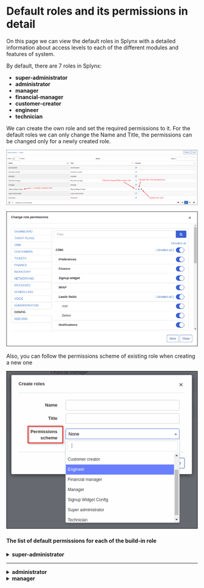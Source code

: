 Default roles and its permissions in detail
=======================

On this page we can view the default roles in Splynx with a detailed information about access levels to each of the different modules and features of system.

By default, there are 7 roles in Splynx:

- **super-administrator**
- **administrator**
- **manager**
- **financial-manager**
- **customer-creator**
- **engineer**
- **technician**

We can create the own role and set the required permissions to it. For the default roles we can only change the Name and Title, the permissions can be changed only for a newly created role.

![img_000001](img_000001.png)

![img_000002](img_000002.png)

Also, you can follow the permissions scheme of existing role when creating a new one

![img_000003](img_000003.png)


#### The list of default permissions for each of the build-in role

<details>
<summary><b>super-administrator</b></summary>
<p markdown="1">

Administrator account with `super-administrator`role has the access to ALL categories and its sub-categories in Splynx.

</p>
</details>

------------

<details>
<summary><b>administrator</b></summary>
<p markdown="1">

| DASHBOARD  |
| ------------ |
| <p> ![](1_administrator.png) </p> |

------------

|  TARIFF PLANS  |
| ------------ |
| <p> ![](2_administrator.png) </p>  |

------------

|  CRM  |
| ------------ |
| <p> ![](3_administrator.png) </p>  |

------------

|  CUSTOMERS  |
| ------------ |
| <p> ![](4_administrator.png) </p>  |

------------

|  TICKETS  |
| ------------ |
| <p> ![](5_administrator.png) </p>  |

------------

|  FINANCE  |
| ------------ |
| <p> ![](6_administrator.png) </p>   |

------------

|  INVENTORY  |
| ------------ |
| <p> ![](7_administrator.png) </p>  |

------------

|  NETWORKING  |
| ------------ |
| <p> ![](8_administrator.png) </p>  |

------------

|  MESSAGES  |
| ------------ |
| <p> ![](9_administrator.png) </p>  |

------------

|  SCHEDULING  |
| ------------ |
| <p> ![](10_administrator.png) </p>  |

------------

|  VOICE  |
| ------------ |
| <p> ![](11_administrator.png) </p> |

------------

|  ADMINISTRATION  |
| ------------ |
| <p> ![](12_administrator.png) </p>   |

------------

|  CONFIG  |
| ------------ |
| <p> ![](13_administrator.png) </p>   |

------------

|  ADD-ONS  |
| ------------ |
| Administrator account with `administrator` role has the access to ALL installed add-ons in Splynx.  |

</p>
</details>


<details>
<summary><b>manager</b></summary>
<p markdown="1">

| DASHBOARD  |
| ------------ |
| <p> ![]() </p> <p> ![]() </p> <p> ![]() </p> <p> ![]() </p> <p> ![]() </p> <p> ![]() </p> <p> ![]() </p> <p> ![]() </p> <p> ![]() </p> <p> ![]() </p> |

------------

|  TARIFF PLANS  |
| ------------ |
| <p> ![]() </p> <p> ![]() </p> <p> ![]() </p> <p> ![]() </p> <p> ![]() </p> <p> ![]() </p> <p> ![]() </p> <p> ![]() </p> <p> ![]() </p> <p> ![]() </p>  |

------------

|  CRM  |
| ------------ |
| <p> ![]() </p> <p> ![]() </p> <p> ![]() </p> <p> ![]() </p> <p> ![]() </p> <p> ![]() </p> <p> ![]() </p> <p> ![]() </p> <p> ![]() </p> <p> ![]() </p>  |

------------

|  CUSTOMERS  |
| ------------ |
| <p> ![]() </p> <p> ![]() </p> <p> ![]() </p> <p> ![]() </p> <p> ![]() </p> <p> ![]() </p> <p> ![]() </p> <p> ![]() </p> <p> ![]() </p> <p> ![]() </p>  |

------------

|  TICKETS  |
| ------------ |
| <p> ![]() </p> <p> ![]() </p> <p> ![]() </p> <p> ![]() </p> <p> ![]() </p> <p> ![]() </p> <p> ![]() </p> <p> ![]() </p> <p> ![]() </p> <p> ![]() </p>  |

------------

|  FINANCE  |
| ------------ |
| <p> ![]() </p> <p> ![]() </p> <p> ![]() </p> <p> ![]() </p> <p> ![]() </p> <p> ![]() </p> <p> ![]() </p> <p> ![]() </p> <p> ![]() </p> <p> ![]() </p>  |

------------

|  INVENTORY  |
| ------------ |
| <p> ![]() </p> <p> ![]() </p> <p> ![]() </p> <p> ![]() </p> <p> ![]() </p> <p> ![]() </p> <p> ![]() </p> <p> ![]() </p> <p> ![]() </p> <p> ![]() </p>  |

------------

|  NETWORKING  |
| ------------ |
| <p> ![]() </p> <p> ![]() </p> <p> ![]() </p> <p> ![]() </p> <p> ![]() </p> <p> ![]() </p> <p> ![]() </p> <p> ![]() </p> <p> ![]() </p> <p> ![]() </p>  |

------------

|  MESSAGES  |
| ------------ |
| <p> ![]() </p> <p> ![]() </p> <p> ![]() </p> <p> ![]() </p> <p> ![]() </p> <p> ![]() </p> <p> ![]() </p> <p> ![]() </p> <p> ![]() </p> <p> ![]() </p>  |

------------

|  SCHEDULING  |
| ------------ |
| <p> ![]() </p> <p> ![]() </p> <p> ![]() </p> <p> ![]() </p> <p> ![]() </p> <p> ![]() </p> <p> ![]() </p> <p> ![]() </p> <p> ![]() </p> <p> ![]() </p>  |

------------

|  VOICE  |
| ------------ |
| <p> ![]() </p> <p> ![]() </p> <p> ![]() </p> <p> ![]() </p> <p> ![]() </p> <p> ![]() </p> <p> ![]() </p> <p> ![]() </p> <p> ![]() </p> <p> ![]() </p>  |

------------

|  ADMINISTRATION  |
| ------------ |
| <p> ![]() </p> <p> ![]() </p> <p> ![]() </p> <p> ![]() </p> <p> ![]() </p> <p> ![]() </p> <p> ![]() </p> <p> ![]() </p> <p> ![]() </p> <p> ![]() </p>  |

------------

|  CONFIG  |
| ------------ |
| <p> ![]() </p> <p> ![]() </p> <p> ![]() </p> <p> ![]() </p> <p> ![]() </p> <p> ![]() </p> <p> ![]() </p> <p> ![]() </p> <p> ![]() </p> <p> ![]() </p>  |

------------

|  ADD-ONS  |
| ------------ |
| Administrator account with `administrator` role has the access to ALL installed add-ons in Splynx.  |

<details>
<summary><b>financial-manager</b></summary>
<p markdown="1">

| DASHBOARD  |
| ------------ |
| <p> ![]() </p> <p> ![]() </p> <p> ![]() </p> <p> ![]() </p> <p> ![]() </p> <p> ![]() </p> <p> ![]() </p> <p> ![]() </p> <p> ![]() </p> <p> ![]() </p> |

------------

|  TARIFF PLANS  |
| ------------ |
| <p> ![]() </p> <p> ![]() </p> <p> ![]() </p> <p> ![]() </p> <p> ![]() </p> <p> ![]() </p> <p> ![]() </p> <p> ![]() </p> <p> ![]() </p> <p> ![]() </p>  |

------------

|  CRM  |
| ------------ |
| <p> ![]() </p> <p> ![]() </p> <p> ![]() </p> <p> ![]() </p> <p> ![]() </p> <p> ![]() </p> <p> ![]() </p> <p> ![]() </p> <p> ![]() </p> <p> ![]() </p>  |

------------

|  CUSTOMERS  |
| ------------ |
| <p> ![]() </p> <p> ![]() </p> <p> ![]() </p> <p> ![]() </p> <p> ![]() </p> <p> ![]() </p> <p> ![]() </p> <p> ![]() </p> <p> ![]() </p> <p> ![]() </p>  |

------------

|  TICKETS  |
| ------------ |
| <p> ![]() </p> <p> ![]() </p> <p> ![]() </p> <p> ![]() </p> <p> ![]() </p> <p> ![]() </p> <p> ![]() </p> <p> ![]() </p> <p> ![]() </p> <p> ![]() </p>  |

------------

|  FINANCE  |
| ------------ |
| <p> ![]() </p> <p> ![]() </p> <p> ![]() </p> <p> ![]() </p> <p> ![]() </p> <p> ![]() </p> <p> ![]() </p> <p> ![]() </p> <p> ![]() </p> <p> ![]() </p>  |

------------

|  INVENTORY  |
| ------------ |
| <p> ![]() </p> <p> ![]() </p> <p> ![]() </p> <p> ![]() </p> <p> ![]() </p> <p> ![]() </p> <p> ![]() </p> <p> ![]() </p> <p> ![]() </p> <p> ![]() </p>  |

------------

|  NETWORKING  |
| ------------ |
| <p> ![]() </p> <p> ![]() </p> <p> ![]() </p> <p> ![]() </p> <p> ![]() </p> <p> ![]() </p> <p> ![]() </p> <p> ![]() </p> <p> ![]() </p> <p> ![]() </p>  |

------------

|  MESSAGES  |
| ------------ |
| <p> ![]() </p> <p> ![]() </p> <p> ![]() </p> <p> ![]() </p> <p> ![]() </p> <p> ![]() </p> <p> ![]() </p> <p> ![]() </p> <p> ![]() </p> <p> ![]() </p>  |

------------

|  SCHEDULING  |
| ------------ |
| <p> ![]() </p> <p> ![]() </p> <p> ![]() </p> <p> ![]() </p> <p> ![]() </p> <p> ![]() </p> <p> ![]() </p> <p> ![]() </p> <p> ![]() </p> <p> ![]() </p>  |

------------

|  VOICE  |
| ------------ |
| <p> ![]() </p> <p> ![]() </p> <p> ![]() </p> <p> ![]() </p> <p> ![]() </p> <p> ![]() </p> <p> ![]() </p> <p> ![]() </p> <p> ![]() </p> <p> ![]() </p>  |

------------

|  ADMINISTRATION  |
| ------------ |
| <p> ![]() </p> <p> ![]() </p> <p> ![]() </p> <p> ![]() </p> <p> ![]() </p> <p> ![]() </p> <p> ![]() </p> <p> ![]() </p> <p> ![]() </p> <p> ![]() </p>  |

------------

|  CONFIG  |
| ------------ |
| <p> ![]() </p> <p> ![]() </p> <p> ![]() </p> <p> ![]() </p> <p> ![]() </p> <p> ![]() </p> <p> ![]() </p> <p> ![]() </p> <p> ![]() </p> <p> ![]() </p>  |

------------

|  ADD-ONS  |
| ------------ |
| Administrator account with `administrator` role has the access to ALL installed add-ons in Splynx.  |

</p>
</details>


<details>
<summary><b>customer-creator</b></summary>
<p markdown="1">

| DASHBOARD  |
| ------------ |
| <p> ![]() </p> <p> ![]() </p> <p> ![]() </p> <p> ![]() </p> <p> ![]() </p> <p> ![]() </p> <p> ![]() </p> <p> ![]() </p> <p> ![]() </p> <p> ![]() </p> |

------------

|  TARIFF PLANS  |
| ------------ |
| <p> ![]() </p> <p> ![]() </p> <p> ![]() </p> <p> ![]() </p> <p> ![]() </p> <p> ![]() </p> <p> ![]() </p> <p> ![]() </p> <p> ![]() </p> <p> ![]() </p>  |

------------

|  CRM  |
| ------------ |
| <p> ![]() </p> <p> ![]() </p> <p> ![]() </p> <p> ![]() </p> <p> ![]() </p> <p> ![]() </p> <p> ![]() </p> <p> ![]() </p> <p> ![]() </p> <p> ![]() </p>  |

------------

|  CUSTOMERS  |
| ------------ |
| <p> ![]() </p> <p> ![]() </p> <p> ![]() </p> <p> ![]() </p> <p> ![]() </p> <p> ![]() </p> <p> ![]() </p> <p> ![]() </p> <p> ![]() </p> <p> ![]() </p>  |

------------

|  TICKETS  |
| ------------ |
| <p> ![]() </p> <p> ![]() </p> <p> ![]() </p> <p> ![]() </p> <p> ![]() </p> <p> ![]() </p> <p> ![]() </p> <p> ![]() </p> <p> ![]() </p> <p> ![]() </p>  |

------------

|  FINANCE  |
| ------------ |
| <p> ![]() </p> <p> ![]() </p> <p> ![]() </p> <p> ![]() </p> <p> ![]() </p> <p> ![]() </p> <p> ![]() </p> <p> ![]() </p> <p> ![]() </p> <p> ![]() </p>  |

------------

|  INVENTORY  |
| ------------ |
| <p> ![]() </p> <p> ![]() </p> <p> ![]() </p> <p> ![]() </p> <p> ![]() </p> <p> ![]() </p> <p> ![]() </p> <p> ![]() </p> <p> ![]() </p> <p> ![]() </p>  |

------------

|  NETWORKING  |
| ------------ |
| <p> ![]() </p> <p> ![]() </p> <p> ![]() </p> <p> ![]() </p> <p> ![]() </p> <p> ![]() </p> <p> ![]() </p> <p> ![]() </p> <p> ![]() </p> <p> ![]() </p>  |

------------

|  MESSAGES  |
| ------------ |
| <p> ![]() </p> <p> ![]() </p> <p> ![]() </p> <p> ![]() </p> <p> ![]() </p> <p> ![]() </p> <p> ![]() </p> <p> ![]() </p> <p> ![]() </p> <p> ![]() </p>  |

------------

|  SCHEDULING  |
| ------------ |
| <p> ![]() </p> <p> ![]() </p> <p> ![]() </p> <p> ![]() </p> <p> ![]() </p> <p> ![]() </p> <p> ![]() </p> <p> ![]() </p> <p> ![]() </p> <p> ![]() </p>  |

------------

|  VOICE  |
| ------------ |
| <p> ![]() </p> <p> ![]() </p> <p> ![]() </p> <p> ![]() </p> <p> ![]() </p> <p> ![]() </p> <p> ![]() </p> <p> ![]() </p> <p> ![]() </p> <p> ![]() </p>  |

------------

|  ADMINISTRATION  |
| ------------ |
| <p> ![]() </p> <p> ![]() </p> <p> ![]() </p> <p> ![]() </p> <p> ![]() </p> <p> ![]() </p> <p> ![]() </p> <p> ![]() </p> <p> ![]() </p> <p> ![]() </p>  |

------------

|  CONFIG  |
| ------------ |
| <p> ![]() </p> <p> ![]() </p> <p> ![]() </p> <p> ![]() </p> <p> ![]() </p> <p> ![]() </p> <p> ![]() </p> <p> ![]() </p> <p> ![]() </p> <p> ![]() </p>  |

------------

|  ADD-ONS  |
| ------------ |
| Administrator account with `administrator` role has the access to ALL installed add-ons in Splynx.  |

</p>
</details>



<details>
<summary><b>engineer</b></summary>
<p markdown="1">

| DASHBOARD  |
| ------------ |
| <p> ![]() </p> <p> ![]() </p> <p> ![]() </p> <p> ![]() </p> <p> ![]() </p> <p> ![]() </p> <p> ![]() </p> <p> ![]() </p> <p> ![]() </p> <p> ![]() </p> |

------------

|  TARIFF PLANS  |
| ------------ |
| <p> ![]() </p> <p> ![]() </p> <p> ![]() </p> <p> ![]() </p> <p> ![]() </p> <p> ![]() </p> <p> ![]() </p> <p> ![]() </p> <p> ![]() </p> <p> ![]() </p>  |

------------

|  CRM  |
| ------------ |
| <p> ![]() </p> <p> ![]() </p> <p> ![]() </p> <p> ![]() </p> <p> ![]() </p> <p> ![]() </p> <p> ![]() </p> <p> ![]() </p> <p> ![]() </p> <p> ![]() </p>  |

------------

|  CUSTOMERS  |
| ------------ |
| <p> ![]() </p> <p> ![]() </p> <p> ![]() </p> <p> ![]() </p> <p> ![]() </p> <p> ![]() </p> <p> ![]() </p> <p> ![]() </p> <p> ![]() </p> <p> ![]() </p>  |

------------

|  TICKETS  |
| ------------ |
| <p> ![]() </p> <p> ![]() </p> <p> ![]() </p> <p> ![]() </p> <p> ![]() </p> <p> ![]() </p> <p> ![]() </p> <p> ![]() </p> <p> ![]() </p> <p> ![]() </p>  |

------------

|  FINANCE  |
| ------------ |
| <p> ![]() </p> <p> ![]() </p> <p> ![]() </p> <p> ![]() </p> <p> ![]() </p> <p> ![]() </p> <p> ![]() </p> <p> ![]() </p> <p> ![]() </p> <p> ![]() </p>  |

------------

|  INVENTORY  |
| ------------ |
| <p> ![]() </p> <p> ![]() </p> <p> ![]() </p> <p> ![]() </p> <p> ![]() </p> <p> ![]() </p> <p> ![]() </p> <p> ![]() </p> <p> ![]() </p> <p> ![]() </p>  |

------------

|  NETWORKING  |
| ------------ |
| <p> ![]() </p> <p> ![]() </p> <p> ![]() </p> <p> ![]() </p> <p> ![]() </p> <p> ![]() </p> <p> ![]() </p> <p> ![]() </p> <p> ![]() </p> <p> ![]() </p>  |

------------

|  MESSAGES  |
| ------------ |
| <p> ![]() </p> <p> ![]() </p> <p> ![]() </p> <p> ![]() </p> <p> ![]() </p> <p> ![]() </p> <p> ![]() </p> <p> ![]() </p> <p> ![]() </p> <p> ![]() </p>  |

------------

|  SCHEDULING  |
| ------------ |
| <p> ![]() </p> <p> ![]() </p> <p> ![]() </p> <p> ![]() </p> <p> ![]() </p> <p> ![]() </p> <p> ![]() </p> <p> ![]() </p> <p> ![]() </p> <p> ![]() </p>  |

------------

|  VOICE  |
| ------------ |
| <p> ![]() </p> <p> ![]() </p> <p> ![]() </p> <p> ![]() </p> <p> ![]() </p> <p> ![]() </p> <p> ![]() </p> <p> ![]() </p> <p> ![]() </p> <p> ![]() </p>  |

------------

|  ADMINISTRATION  |
| ------------ |
| <p> ![]() </p> <p> ![]() </p> <p> ![]() </p> <p> ![]() </p> <p> ![]() </p> <p> ![]() </p> <p> ![]() </p> <p> ![]() </p> <p> ![]() </p> <p> ![]() </p>  |

------------

|  CONFIG  |
| ------------ |
| <p> ![]() </p> <p> ![]() </p> <p> ![]() </p> <p> ![]() </p> <p> ![]() </p> <p> ![]() </p> <p> ![]() </p> <p> ![]() </p> <p> ![]() </p> <p> ![]() </p>  |

------------

|  ADD-ONS  |
| ------------ |
| Administrator account with `administrator` role has the access to ALL installed add-ons in Splynx.  |

</p>
</details>



<details>
<summary><b>technician</b></summary>
<p markdown="1">

| DASHBOARD  |
| ------------ |
| <p> ![]() </p> <p> ![]() </p> <p> ![]() </p> <p> ![]() </p> <p> ![]() </p> <p> ![]() </p> <p> ![]() </p> <p> ![]() </p> <p> ![]() </p> <p> ![]() </p> |

------------

|  TARIFF PLANS  |
| ------------ |
| <p> ![]() </p> <p> ![]() </p> <p> ![]() </p> <p> ![]() </p> <p> ![]() </p> <p> ![]() </p> <p> ![]() </p> <p> ![]() </p> <p> ![]() </p> <p> ![]() </p>  |

------------

|  CRM  |
| ------------ |
| <p> ![]() </p> <p> ![]() </p> <p> ![]() </p> <p> ![]() </p> <p> ![]() </p> <p> ![]() </p> <p> ![]() </p> <p> ![]() </p> <p> ![]() </p> <p> ![]() </p>  |

------------

|  CUSTOMERS  |
| ------------ |
| <p> ![]() </p> <p> ![]() </p> <p> ![]() </p> <p> ![]() </p> <p> ![]() </p> <p> ![]() </p> <p> ![]() </p> <p> ![]() </p> <p> ![]() </p> <p> ![]() </p>  |

------------

|  TICKETS  |
| ------------ |
| <p> ![]() </p> <p> ![]() </p> <p> ![]() </p> <p> ![]() </p> <p> ![]() </p> <p> ![]() </p> <p> ![]() </p> <p> ![]() </p> <p> ![]() </p> <p> ![]() </p>  |

------------

|  FINANCE  |
| ------------ |
| <p> ![]() </p> <p> ![]() </p> <p> ![]() </p> <p> ![]() </p> <p> ![]() </p> <p> ![]() </p> <p> ![]() </p> <p> ![]() </p> <p> ![]() </p> <p> ![]() </p>  |

------------

|  INVENTORY  |
| ------------ |
| <p> ![]() </p> <p> ![]() </p> <p> ![]() </p> <p> ![]() </p> <p> ![]() </p> <p> ![]() </p> <p> ![]() </p> <p> ![]() </p> <p> ![]() </p> <p> ![]() </p>  |

------------

|  NETWORKING  |
| ------------ |
| <p> ![]() </p> <p> ![]() </p> <p> ![]() </p> <p> ![]() </p> <p> ![]() </p> <p> ![]() </p> <p> ![]() </p> <p> ![]() </p> <p> ![]() </p> <p> ![]() </p>  |

------------

|  MESSAGES  |
| ------------ |
| <p> ![]() </p> <p> ![]() </p> <p> ![]() </p> <p> ![]() </p> <p> ![]() </p> <p> ![]() </p> <p> ![]() </p> <p> ![]() </p> <p> ![]() </p> <p> ![]() </p>  |

------------

|  SCHEDULING  |
| ------------ |
| <p> ![]() </p> <p> ![]() </p> <p> ![]() </p> <p> ![]() </p> <p> ![]() </p> <p> ![]() </p> <p> ![]() </p> <p> ![]() </p> <p> ![]() </p> <p> ![]() </p>  |

------------

|  VOICE  |
| ------------ |
| <p> ![]() </p> <p> ![]() </p> <p> ![]() </p> <p> ![]() </p> <p> ![]() </p> <p> ![]() </p> <p> ![]() </p> <p> ![]() </p> <p> ![]() </p> <p> ![]() </p>  |

------------

|  ADMINISTRATION  |
| ------------ |
| <p> ![]() </p> <p> ![]() </p> <p> ![]() </p> <p> ![]() </p> <p> ![]() </p> <p> ![]() </p> <p> ![]() </p> <p> ![]() </p> <p> ![]() </p> <p> ![]() </p>  |

------------

|  CONFIG  |
| ------------ |
| <p> ![]() </p> <p> ![]() </p> <p> ![]() </p> <p> ![]() </p> <p> ![]() </p> <p> ![]() </p> <p> ![]() </p> <p> ![]() </p> <p> ![]() </p> <p> ![]() </p>  |

------------

|  ADD-ONS  |
| ------------ |
| Administrator account with `administrator` role has the access to ALL installed add-ons in Splynx.  |

</p>
</details>
